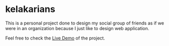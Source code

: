 # kelakarians
This is a personal project done to design my social group of friends as if we were in an organization because I just like to design web application.

Feel free to check the <a href="https://irfanzulkarnain.github.io/kelakarians/" target="_blank">Live Demo</a> of the project.